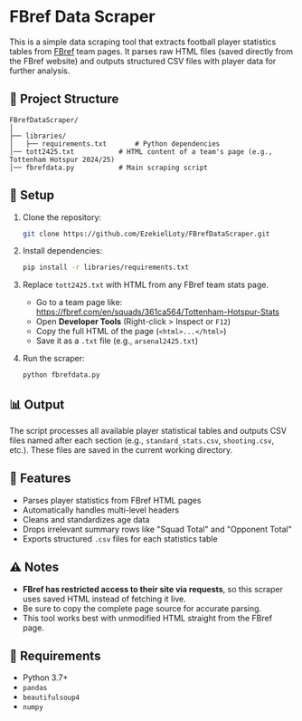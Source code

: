 # FBref Data Scraper

This is a simple data scraping tool that extracts football player statistics tables from [FBref](https://fbref.com/) team pages. It parses raw HTML files (saved directly from the FBref website) and outputs structured CSV files with player data for further analysis.

## 📁 Project Structure

```
FBrefDataScraper/
│
├── libraries/
│   ├── requirements.txt       # Python dependencies
│── tott2425.txt           # HTML content of a team's page (e.g., Tottenham Hotspur 2024/25)
│── fbrefdata.py           # Main scraping script
```

## 🔧 Setup

1. Clone the repository:
   ```bash
   git clone https://github.com/EzekielLoty/FBrefDataScraper.git
   ```

2. Install dependencies:
   ```bash
   pip install -r libraries/requirements.txt
   ```

3. Replace `tott2425.txt` with HTML from any FBref team stats page.

   - Go to a team page like: https://fbref.com/en/squads/361ca564/Tottenham-Hotspur-Stats
   - Open **Developer Tools** (Right-click > Inspect or `F12`)
   - Copy the full HTML of the page (`<html>...</html>`)
   - Save it as a `.txt` file (e.g., `arsenal2425.txt`)

4. Run the scraper:
   ```bash
   python fbrefdata.py
   ```

## 📊 Output

The script processes all available player statistical tables and outputs CSV files named after each section (e.g., `standard_stats.csv`, `shooting.csv`, etc.). These files are saved in the current working directory.

## 📌 Features

- Parses player statistics from FBref HTML pages
- Automatically handles multi-level headers
- Cleans and standardizes age data
- Drops irrelevant summary rows like "Squad Total" and "Opponent Total"
- Exports structured `.csv` files for each statistics table

## ⚠️ Notes

- **FBref has restricted access to their site via requests**, so this scraper uses saved HTML instead of fetching it live.
- Be sure to copy the complete page source for accurate parsing.
- This tool works best with unmodified HTML straight from the FBref page.

## 🧪 Requirements

- Python 3.7+
- `pandas`
- `beautifulsoup4`
- `numpy`
